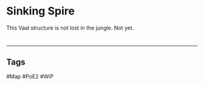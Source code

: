 # Sinking Spire
This Vaal structure is not lost in the jungle. Not yet.

#
---
## Tags
#Map
#PoE2 
#WiP 